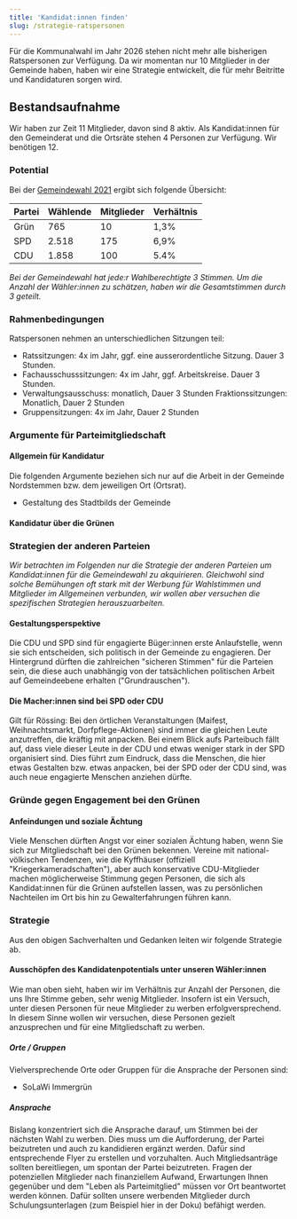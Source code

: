 ```yaml
---
title: 'Kandidat:innen finden'
slug: /strategie-ratspersonen
---
```


Für die Kommunalwahl im Jahr 2026 stehen nicht mehr alle bisherigen Ratspersonen
zur Verfügung. Da wir momentan nur 10 Mitglieder in der Gemeinde haben, haben
wir eine Strategie entwickelt, die für mehr Beitritte und Kandidaturen sorgen
wird.

## Bestandsaufnahme

Wir haben zur Zeit 11 Mitglieder, davon sind 8 aktiv. Als Kandidat:innen für
den Gemeinderat und die Ortsräte stehen 4 Personen zur Verfügung. Wir
benötigen 12.

### Potential

Bei der
[Gemeindewahl 2021](https://wahlen.kreis-hi.de/wahlen/20210912/03254026/praesentation/)
ergibt sich folgende Übersicht:

| Partei | Wählende | Mitglieder | Verhältnis |
| ------ | -------- | ---------- | ---------- |
| Grün   | 765      | 10         | 1,3%       |
| SPD    | 2.518    | 175        | 6,9%       |
| CDU    | 1.858    | 100        | 5.4%       |

_Bei der Gemeindewahl hat jede:r Wahlberechtigte 3 Stimmen. Um die Anzahl der
Wähler:innen zu schätzen, haben wir die Gesamtstimmen durch 3 geteilt._

### Rahmenbedingungen

Ratspersonen nehmen an unterschiedlichen Sitzungen teil:

- Ratssitzungen: 4x im Jahr, ggf. eine ausserordentliche Sitzung. Dauer 3
  Stunden.
- Fachausschusssitzungen: 4x im Jahr, ggf. Arbeitskreise. Dauer 3 Stunden.
- Verwaltungsausschuss: monatlich, Dauer 3 Stunden Fraktionssitzungen:
  Monatlich, Dauer 2 Stunden
- Gruppensitzungen: 4x im Jahr, Dauer 2 Stunden

### Argumente für Parteimitgliedschaft

#### Allgemein für Kandidatur

Die folgenden Argumente beziehen sich nur auf die Arbeit in der Gemeinde
Nordstemmen bzw. dem jeweiligen Ort (Ortsrat).

- Gestaltung des Stadtbilds der Gemeinde

#### Kandidatur über die Grünen

### Strategien der anderen Parteien

_Wir betrachten im Folgenden nur die Strategie der anderen Parteien um
Kandidat:innen für die Gemeindewahl zu akquirieren. Gleichwohl sind solche
Bemühungen oft stark mit der Werbung für Wahlstimmen und Mitglieder im
Allgemeinen verbunden, wir wollen aber versuchen die spezifischen Strategien
herauszuarbeiten._

#### Gestaltungsperspektive

Die CDU und SPD sind für engagierte Büger:innen erste Anlaufstelle, wenn sie
sich entscheiden, sich politisch in der Gemeinde zu engagieren. Der Hintergrund
dürften die zahlreichen "sicheren Stimmen" für die Parteien sein, die diese auch
unabhängig von der tatsächlichen politischen Arbeit auf Gemeindeebene erhalten
("Grundrauschen").

#### Die Macher:innen sind bei SPD oder CDU

Gilt für Rössing: Bei den örtlichen Veranstaltungen (Maifest, Weihnachtsmarkt,
Dorfpflege-Aktionen) sind immer die gleichen Leute anzutreffen, die kräftig mit
anpacken. Bei einem Blick aufs Parteibuch fällt auf, dass viele dieser Leute in
der CDU und etwas weniger stark in der SPD organisiert sind. Dies führt zum
Eindruck, dass die Menschen, die hier etwas Gestalten bzw. etwas anpacken, bei
der SPD oder der CDU sind, was auch neue engagierte Menschen anziehen dürfte.

### Gründe gegen Engagement bei den Grünen

#### Anfeindungen und soziale Ächtung

Viele Menschen dürften Angst vor einer sozialen Ächtung haben, wenn Sie sich zur
Mitgliedschaft bei den Grünen bekennen. Vereine mit national-völkischen
Tendenzen, wie die Kyffhäuser (offiziell "Kriegerkameradschaften"), aber auch
konservative CDU-Mitglieder machen möglicherweise Stimmung gegen Personen, die
sich als Kandidat:innen für die Grünen aufstellen lassen, was zu persönlichen
Nachteilen im Ort bis hin zu Gewalterfahrungen führen kann.

### Strategie

Aus den obigen Sachverhalten und Gedanken leiten wir folgende Strategie ab.

#### Ausschöpfen des Kandidatenpotentials unter unseren Wähler:innen

Wie man oben sieht, haben wir im Verhältnis zur Anzahl der Personen, die uns
Ihre Stimme geben, sehr wenig Mitglieder. Insofern ist ein Versuch, unter diesen
Personen für neue Mitglieder zu werben erfolgversprechend. In diesem Sinne
wollen wir versuchen, diese Personen gezielt anzusprechen und für eine
Mitgliedschaft zu werben.

##### Orte / Gruppen

Vielversprechende Orte oder Gruppen für die Ansprache der Personen sind:

- SoLaWi Immergrün

##### Ansprache

Bislang konzentriert sich die Ansprache darauf, um Stimmen bei der nächsten Wahl
zu werben. Dies muss um die Aufforderung, der Partei beizutreten und auch zu
kandidieren ergänzt werden. Dafür sind entsprechende Flyer zu erstellen und
vorzuhalten. Auch Mitgliedsanträge sollten bereitliegen, um spontan der Partei
beizutreten. Fragen der potenziellen Mitglieder nach finanziellem Aufwand,
Erwartungen Ihnen gegenüber und dem "Leben als Parteimitglied" müssen vor Ort
beantwortet werden können. Dafür sollten unsere werbenden Mitglieder durch
Schulungsunterlagen (zum Beispiel hier in der Doku) befähigt werden.
